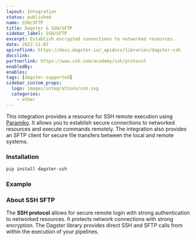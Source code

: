 ```yaml
---
layout: Integration
status: published
name: SSH/SFTP
title: Dagster & SSH/SFTP
sidebar_label: SSH/SFTP
excerpt: Establish encrypted connections to networked resources.
date: 2022-11-07
apireflink: https://docs.dagster.io/_apidocs/libraries/dagster-ssh
docslink:
partnerlink: https://www.ssh.com/academy/ssh/protocol
enabledBy:
enables:
tags: [dagster-supported]
sidebar_custom_props:
  logo: images/integrations/ssh.svg
  categories:
    - other
---
```


This integration provides a resource for SSH remote execution using [Paramiko](https://github.com/paramiko/paramiko). It allows you to establish secure connections to networked resources and execute commands remotely. The integration also provides an SFTP client for secure file transfers between the local and remote systems.

### Installation

```bash
pip install dagster-ssh
```

### Example

<CodeExample filePath="integrations/ssh-sftp.py" language="python" />

### About SSH SFTP

The **SSH protocol** allows for secure remote login with strong authentication to networked resources. It protects network connections with strong encryption. The Dagster library provides direct SSH and SFTP calls from within the execution of your pipelines.
